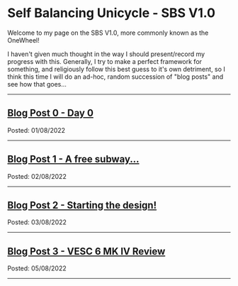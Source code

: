 # Self Balancing Unicycle - SBS V1.0

Welcome to my page on the SBS V1.0, more commonly known as the OneWheel!

I haven't given much thought in the way I should present/record my progress with this. Generally, I try to make a perfect framework for something, and religiously follow this best guess to it's own detriment, so I think this time I will do an ad-hoc, random succession of "blog posts" and see how that goes...


---

## [Blog Post 0 - Day 0](blog0.md)
Posted: 01/08/2022

---

## [Blog Post 1 - A free subway...](blog1.md)
Posted: 02/08/2022

---

## [Blog Post 2 - Starting the design!](blog2.md)
Posted: 03/08/2022

---

## [Blog Post 3 - VESC 6 MK IV Review](blog3.md)
Posted: 05/08/2022

---
